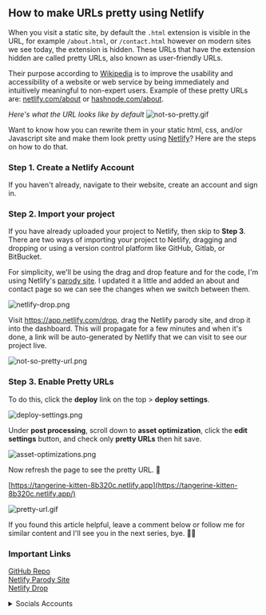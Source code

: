 ## How to make URLs pretty using Netlify

When you visit a static site, by default the `.html` extension is visible in the URL, for example `/about.html`, or `/contact.html` however on modern sites we see today, the extension is hidden. These URLs that have the extension hidden are called pretty URLs, also known as user-friendly URLs.

Their purpose according to [Wikipedia](https://en.wikipedia.org/wiki/Clean_URL) is to improve the usability and accessibility of a website or web service by being immediately and intuitively meaningful to non-expert users. Example of these pretty URLs are: [netlify.com/about](https://netlify.com/about) or [hashnode.com/about](https://hashnode.com/about).

_Here's what the URL looks like by default_
![not-so-pretty.gif](https://cdn.hashnode.com/res/hashnode/image/upload/v1650574690545/Or7w4ydEL.gif)

Want to know how you can rewrite them in your static html, css, and/or Javascript site and make them look pretty using [Netlify](https://netlify.com)? Here are the steps on how to do that.

### Step 1. Create a Netlify Account
If you haven't already, navigate to their website, create an account and sign in. 

### Step 2. Import your project
If you have already uploaded your project to Netlify, then skip to **Step 3**. There are two ways of importing your project to Netlify, dragging and dropping or using a version control platform like GitHub, Gitlab, or BitBucket.

For simplicity, we'll be using the drag and drop feature and for the code, I'm using Netlify's [parody site](https://github.com/netlify/netlify-drop-demo-site/archive/master.zip). I updated it a little and added an about and contact page so we can see the changes when we switch between them. 

![netlify-drop.png](https://cdn.hashnode.com/res/hashnode/image/upload/v1650574884608/pNaR2yjm4.png)

Visit https://app.netlify.com/drop, drag the Netlify parody site, and drop it into the dashboard. 
This will propagate for a few minutes and when it's done, a link will be auto-generated by Netlify that we can visit to see our project live. 

![not-so-pretty-url.png](https://cdn.hashnode.com/res/hashnode/image/upload/v1650575338317/K7mVXKREy.png)

 ### Step 3. Enable Pretty URLs
To do this, click the **deploy** link on the top > **deploy settings**.

![deploy-settings.png](https://cdn.hashnode.com/res/hashnode/image/upload/v1650575799262/GbRQcMQX8.png)

Under **post processing**, scroll down to **asset optimization**, click the **edit settings** button, and check only **pretty URLs** then hit save. 

![asset-optimizations.png](https://cdn.hashnode.com/res/hashnode/image/upload/v1650576376292/3xOp4wcKF.png)

Now refresh the page to see the pretty URL. 🙂

[https://tangerine-kitten-8b320c.netlify.app](https://tangerine-kitten-8b320c.netlify.app/)

![pretty-url.gif](https://cdn.hashnode.com/res/hashnode/image/upload/v1650577546464/W0AyrdE4r.gif)

If you found this article helpful, leave a comment below or follow me for similar content and I'll see you in the next series, bye. 👋🏽

### Important Links
<a href="https://github.com/Evavic44/pretty-urls">GitHub Repo</a></br>
<a href="https://github.com/netlify/netlify-drop-demo-site/archive/master.zip">Netlify Parody Site</a></br>
<a href="https://app.netlify.com/drop">Netlify Drop</a>

<details>
<summary>Socials Accounts</summary>
<a href="https://github.com/evavic44">GitHub</a></br>
<a href="https://twitter.com/evavic44">Twitter</a></br>
<a href="https://www.linkedin.com/in/evavic44/">LinkedIn</a>
</details>